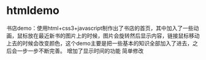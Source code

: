 # htmldemo
书店demo：使用html+css3+javascript制作出了书店的首页，其中加入了一些动画，鼠标放在最近新书的图片上的时候，图片会旋转然后显示内容，链接鼠标移动上去的时候会改变颜色，这个demo主要是把一些基本的知识全部加入了进去，之后会一步一步不断完善。
增加了显示时间的功能
简单修改
